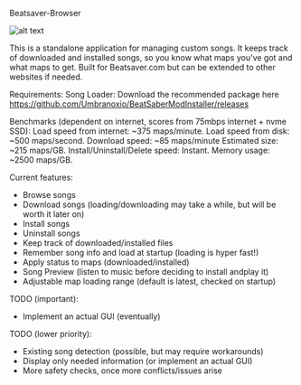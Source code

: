 Beatsaver-Browser

![alt text](https://i.imgur.com/s14jyi6.png)

This is a standalone application for managing custom songs.
It keeps track of downloaded and installed songs, so you know what maps you've got and what maps to get.
Built for Beatsaver.com but can be extended to other websites if needed.

Requirements:
Song Loader: Download the recommended package here https://github.com/Umbranoxio/BeatSaberModInstaller/releases

Benchmarks (dependent on internet, scores from 75mbps internet + nvme SSD):
Load speed from internet: ~375 maps/minute.
Load speed from disk: ~500 maps/second.
Download speed: ~85 maps/minute
Estimated size: ~215 maps/GB.
Install/Uninstall/Delete speed: Instant.
Memory usage: ~2500 maps/GB.

Current features:
- Browse songs
- Download songs (loading/downloading may take a while, but will be worth it later on)
- Install songs
- Uninstall songs
- Keep track of downloaded/installed files
- Remember song info and load at startup (loading is hyper fast!)
- Apply status to maps (downloaded/installed)
- Song Preview (listen to music before deciding to install andplay it)
- Adjustable map loading range (default is latest, checked on startup)

TODO (important):
- Implement an actual GUI (eventually)

TODO (lower priority):
- Existing song detection (possible, but may require workarounds)
- Display only needed information (or implement an actual GUI)
- More safety checks, once more conflicts/issues arise